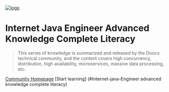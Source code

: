 [![logo](https://cdn.jsdelivr.net/gh/doocs/advanced-java@main/images/icon.png)](https://github.com/doocs/advanced-java)

# Internet Java Engineer Advanced Knowledge Complete Literacy

> This series of knowledge is summarized and released by the Doocs technical community, and the content covers high concurrency, distribution, high availability, microservices, massive data processing, etc.

[Community Homepage](https://doocs.github.io)
[Start learning] (#Internet-java-Engineer advanced knowledge complete literacy)